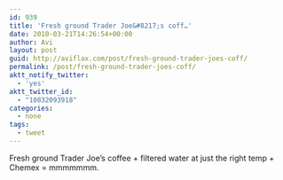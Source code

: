 ```yaml
---
id: 939
title: 'Fresh ground Trader Joe&#8217;s coff…'
date: 2010-03-21T14:26:54+00:00
author: Avi
layout: post
guid: http://aviflax.com/post/fresh-ground-trader-joes-coff/
permalink: /post/fresh-ground-trader-joes-coff/
aktt_notify_twitter:
  - 'yes'
aktt_twitter_id:
  - "10832093918"
categories:
  - none
tags:
  - tweet
---
```

Fresh ground Trader Joe&#8217;s coffee + filtered water at just the right temp + Chemex = mmmmmmm.
